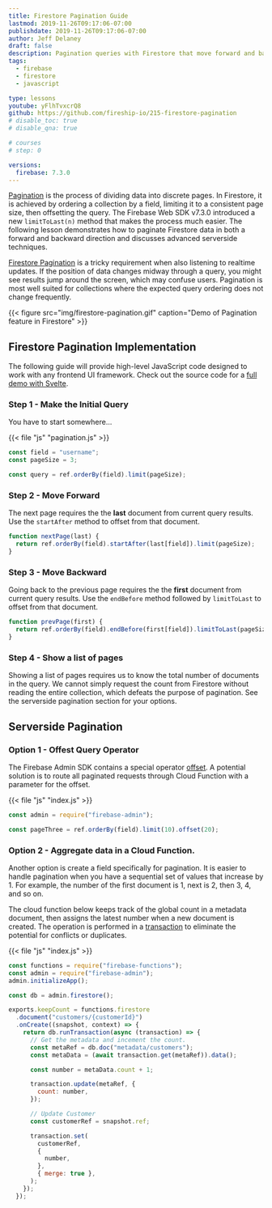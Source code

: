 ```yaml
---
title: Firestore Pagination Guide
lastmod: 2019-11-26T09:17:06-07:00
publishdate: 2019-11-26T09:17:06-07:00
author: Jeff Delaney
draft: false
description: Pagination queries with Firestore that move forward and backward.
tags:
  - firebase
  - firestore
  - javascript

type: lessons
youtube: yFlhTvxcrQ8
github: https://github.com/fireship-io/215-firestore-pagination
# disable_toc: true
# disable_qna: true

# courses
# step: 0

versions:
  firebase: 7.3.0
---
```


[Pagination](https://en.wikipedia.org/wiki/Pagination) is the process of dividing data into discrete pages. In Firestore, it is achieved by ordering a collection by a field, limiting it to a consistent page size, then offsetting the query. The Firebase Web SDK v7.3.0 introduced a new `limitToLast(n)` method that makes the process much easier. The following lesson demonstrates how to paginate Firestore data in both a forward and backward direction and discusses advanced serverside techniques.

[Firestore Pagination](https://cloud.google.com/firestore/docs/query-data/query-cursors) is a tricky requirement when also listening to realtime updates. If the position of data changes midway through a query, you might see results jump around the screen, which may confuse users. Pagination is most well suited for collections where the expected query ordering does not change frequently.

{{< figure src="img/firestore-pagination.gif" caption="Demo of Pagination feature in Firestore" >}}

## Firestore Pagination Implementation

The following guide will provide high-level JavaScript code designed to work with any frontend UI framework. Check out the source code for a [full demo with Svelte](https://github.com/fireship-io/215-firestore-pagination).

### Step 1 - Make the Initial Query

You have to start somewhere...

{{< file "js" "pagination.js" >}}

```js
const field = "username";
const pageSize = 3;

const query = ref.orderBy(field).limit(pageSize);
```

### Step 2 - Move Forward

The next page requires the the **last** document from current query results. Use the `startAfter` method to offset from that document.

```js
function nextPage(last) {
  return ref.orderBy(field).startAfter(last[field]).limit(pageSize);
}
```

### Step 3 - Move Backward

Going back to the previous page requires the the **first** document from current query results. Use the `endBefore` method followed by `limitToLast` to offset from that document.

```js
function prevPage(first) {
  return ref.orderBy(field).endBefore(first[field]).limitToLast(pageSize);
}
```

### Step 4 - Show a list of pages

Showing a list of pages requires us to know the total number of documents in the query. We cannot simply request the count from Firestore without reading the entire collection, which defeats the purpose of pagination. See the serverside pagination section for your options.

## Serverside Pagination

### Option 1 - Offest Query Operator

The Firebase Admin SDK contains a special operator [offset](https://cloud.google.com/nodejs/docs/reference/firestore/0.11.x/Query#offset). A potential solution is to route all paginated requests through Cloud Function with a parameter for the offset.

{{< file "js" "index.js" >}}

```js
const admin = require("firebase-admin");

const pageThree = ref.orderBy(field).limit(10).offset(20);
```

### Option 2 - Aggregate data in a Cloud Function.

Another option is create a field specifically for pagination. It is easier to handle pagination when you have a sequential set of values that increase by 1. For example, the number of the first document is 1, next is 2, then 3, 4, and so on.

The cloud function below keeps track of the global count in a metadata document, then assigns the latest number when a new document is created. The operation is performed in a [transaction](https://firebase.google.com/docs/firestore/manage-data/transactions) to eliminate the potential for conflicts or duplicates.

{{< file "js" "index.js" >}}

```js
const functions = require("firebase-functions");
const admin = require("firebase-admin");
admin.initializeApp();

const db = admin.firestore();

exports.keepCount = functions.firestore
  .document("customers/{customerId}")
  .onCreate((snapshot, context) => {
    return db.runTransaction(async (transaction) => {
      // Get the metadata and incement the count.
      const metaRef = db.doc("metadata/customers");
      const metaData = (await transaction.get(metaRef)).data();

      const number = metaData.count + 1;

      transaction.update(metaRef, {
        count: number,
      });

      // Update Customer
      const customerRef = snapshot.ref;

      transaction.set(
        customerRef,
        {
          number,
        },
        { merge: true },
      );
    });
  });
```
